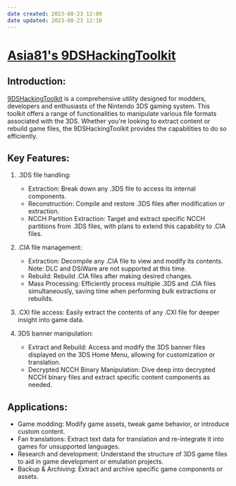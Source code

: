 ```yaml
---
date created: 2023-08-23 12:09
date updated: 2023-08-23 12:10
---
```


# [Asia81's 9DSHackingToolkit](https://github.com/Asia81/HackingToolkit9DS/)

## Introduction:

[9DSHackingToolkit](https://github.com/Asia81/HackingToolkit9DS/) is a comprehensive utility designed for modders, developers and enthusiasts of the Nintendo 3DS gaming system. This toolkit offers a range of functionalities to manipulate various file formats associated with the 3DS. Whether you're looking to extract content or rebuild game files, the 9DSHackingToolkit provides the capabilities to do so efficiently.

## **Key Features**:

1. .3DS file handling:
   - Extraction: Break down any .3DS file to access its internal components.
   - Reconstruction: Compile and restore .3DS files after modification or extraction.
   - NCCH Partition Extraction: Target and extract specific NCCH partitions from .3DS files, with plans to extend this capability to .CIA files.

2. .CIA file management:
   - Extraction: Decompile any .CIA file to view and modify its contents. Note: DLC and DSiWare are not supported at this time.
   - Rebuild: Rebuild .CIA files after making desired changes.
   - Mass Processing: Efficiently process multiple .3DS and .CIA files simultaneously, saving time when performing bulk extractions or rebuilds.

3. .CXI file access: Easily extract the contents of any .CXI file for deeper insight into game data.

4. 3DS banner manipulation:
   - Extract and Rebuild: Access and modify the 3DS banner files displayed on the 3DS Home Menu, allowing for customization or translation.
   - Decrypted NCCH Binary Manipulation: Dive deep into decrypted NCCH binary files and extract specific content components as needed.

## Applications:

- Game modding: Modify game assets, tweak game behavior, or introduce custom content.
- Fan translations: Extract text data for translation and re-integrate it into games for unsupported languages.
- Research and development: Understand the structure of 3DS game files to aid in game development or emulation projects.
- Backup & Archiving: Extract and archive specific game components or assets.

